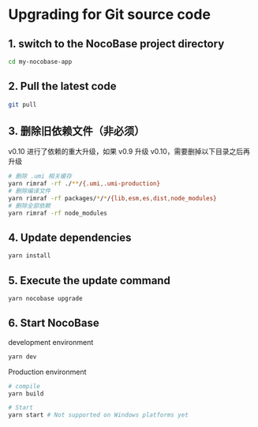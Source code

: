 # Upgrading for Git source code

## 1. switch to the NocoBase project directory

```bash
cd my-nocobase-app
```

## 2. Pull the latest code

```bash
git pull
```

## 3. 删除旧依赖文件（非必须）

v0.10 进行了依赖的重大升级，如果 v0.9 升级 v0.10，需要删掉以下目录之后再升级

```bash
# 删除 .umi 相关缓存
yarn rimraf -rf ./**/{.umi,.umi-production}
# 删除编译文件
yarn rimraf -rf packages/*/*/{lib,esm,es,dist,node_modules}
# 删除全部依赖
yarn rimraf -rf node_modules
```

## 4. Update dependencies

```bash
yarn install
```

## 5. Execute the update command

```bash
yarn nocobase upgrade
```

## 6. Start NocoBase

development environment

```bash
yarn dev
```

Production environment

```bash
# compile
yarn build

# Start
yarn start # Not supported on Windows platforms yet
```
